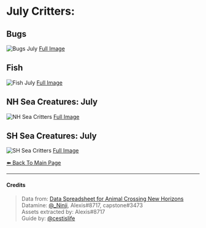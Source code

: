 <head>
    <meta name="twitter:site" content="@cestislife"/>
    <meta name="twitter:title" content="cestislife's Critter Schedule: July"/>
    <meta name="twitter:image" content="https://cestislife.github.io/card.png"/>
</head>

# July Critters:

## Bugs
![Bugs July](https://cestislife.github.io/img/bug_july.png)
[Full Image](https://cestislife.github.io/img/bug_july.png)

## Fish
![Fish July](https://cestislife.github.io/img/fish_july.png)
[Full Image](https://cestislife.github.io/img/fish_julyt.png)

## NH Sea Creatures: July
![NH Sea Critters](https://cestislife.github.io/img/NH_sea_july.png)
[Full Image](https://cestislife.github.io/img/NH_sea_july.png)

## SH Sea Creatures: July
![SH Sea Critters](https://cestislife.github.io/img/SH_sea_july.png)
[Full Image](https://cestislife.github.io/img/SH_sea_july.png)

[⬅️ Back To Main Page](https://cestislife.github.io)

***

#### Credits
> Data from: [Data Spreadsheet for Animal Crossing New Horizons](https://tinyurl.com/acnh-sheet)   
> Datamine: [@_Ninji](https://twitter.com/_ninji), Alexis#8717, capstone#3473   
> Assets extracted by: Alexis#8717   
> Guide by: [@cestislife](https://twitter.com/cestislife)
